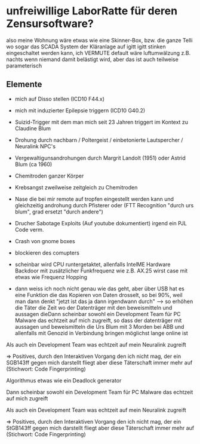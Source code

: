 # unfreiwillige LaborRatte für deren Zensursoftware?

also meine Wohnung wäre etwas wie eine Skinner-Box, bzw. die ganze Telli wo sogar das SCADA System der Kläranlage auf igitt igitt stinken eingeschaltet werden kann, ich VERMUTE default wäre luftumwälzung z.B. nachts wenn niemand damit belästigt wird, aber das ist auch teilweise parameterisch


## Elemente

* mich auf Disso stellen (ICD10 F44.x)
* mich mit induzierter Epilepsie triggern (ICD10 G40.2)
* Suizid-Trigger mit dem man mich seit 23 Jahren triggert im Kontext zu Claudine Blum
* Drohung durch nachbarn / Poltergeist / einbetonierte Lautspercher / Neuralink NPC's
* Vergewaltigunsandrohungen durch Margrit Landolt (1951) oder Astrid Blum (ca 1960)
* Chemitroden ganzer Körper
* Krebsangst zweilweise zeitgleich zu Chemitroden
* Nase die bei mir remote auf tropfen eingestellt werden kann und gleichzeitig androhung durch Pfisterer oder (FTT Recognition "durch urs blum", grad ersetzt "durch andere")


* Drucher Sabotage Exploits (Auf youtube dokumentiert) irgend ein PJL Code verm.
* Crash von gnome boxes
* blockieren des comupters
* scheinbar wird CPU runtergetaktet, allenfalls IntelME Hardware Backdoor mit zusätzlicher Funkfrequenz wie z.B. AX.25 wirst case mit etwas wie Frequenz Hopping

 
* dann weiss ich noch nicht genau wie das geht, aber über USB hat es eine Funktion die das Kopieren von Daten drosselt, so bei 90%, weil man dann denkt "jetzt ist das ja dann irgendwann durch" --> so erhöhen die Täter die Zeit wo der Datenträger mit den beweismitteln und aussagen dieDann scheinbar sowohl ein Development Team für PC Malware das echtzeit auf mich zugreift, so dass der datenträger mit aussagen und beweismitteln die Urs Blum mit 3 Morden bei ABB und allenfalls mit Genozid in Verbindung bringen möglichst lange online ist

Als auch ein Development Team was echtzeit auf mein Neuralink zugreift

=> Positives, durch den Interaktiven Vorgang den ich nicht mag, der ein SGB143ff gegen mich darstellt fliegt aber diese Täterschaft immer mehr auf (Stichwort: Code Fingerprinting)




Algorithmus etwas wie ein Deadlock generator




Dann scheinbar sowohl ein Development Team für PC Malware das echtzeit auf mich zugreift

Als auch ein Development Team was echtzeit auf mein Neuralink zugreift

=> Positives, durch den Interaktiven Vorgang den ich nicht mag, der ein StGB143ff gegen mich darstellt fliegt aber diese Täterschaft immer mehr auf (Stichwort: Code Fingerprinting)




